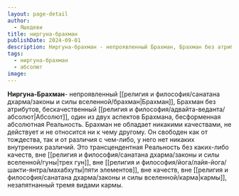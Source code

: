 ```yaml
---
layout: page-detail
author:
  - Яшодеви
title: ниргуна-брахман
publishDate: 2024-09-01
description: Ниргуна-брахман - непроявленный Брахман, Брахман без атрибутов, бескачественный Абсолют, один из двух аспектов Брахмана, бесформенная абсолютная Реальность.
tags:
  - ниргуна-брахман
  - абсолют
image:
---
```

**Ниргуна-Брахман**- непроявленный [[религия и философия/санатана дхарма/законы и силы вселенной/брахман|Брахман]], Брахман без атрибутов, бескачественный [[религия и философия/адвайта-веданта/абсолют|Абсолют]], один из двух аспектов Брахмана, бесформенная абсолютная Реальность. Брахман не обладает никакими качествами, не действует и не относится ни к чему другому. Он свободен как от тождества, так и от различия с чем-либо, у него нет никаких внутренних различий. Это трансцендентная Реальность без каких-либо качеств, вне [[религия и философия/санатана дхарма/законы и силы вселенной/гуны|трех гун]], вне [[религия и философия/йога/лайя-йога/шакти-янтра/махабхуты|пяти элементов]], вне качеств, вне [[религия и философия/санатана дхарма/законы и силы вселенной/карма|кармы]], незапятнанный тремя видами кармы.

